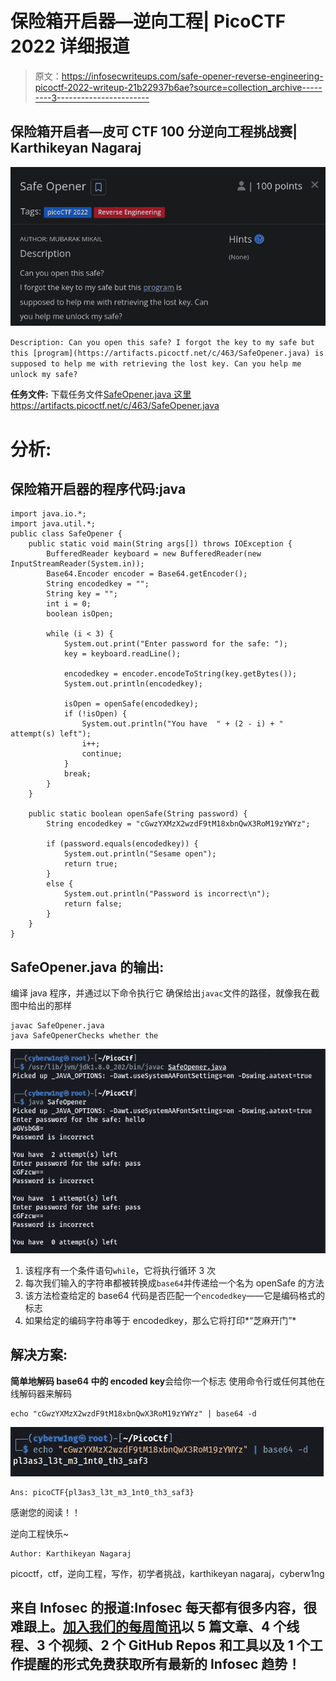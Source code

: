 # 保险箱开启器—逆向工程| PicoCTF 2022 详细报道

> 原文：<https://infosecwriteups.com/safe-opener-reverse-engineering-picoctf-2022-writeup-21b22937b6ae?source=collection_archive---------3----------------------->

## 保险箱开启者—皮可 CTF 100 分逆向工程挑战赛| Karthikeyan Nagaraj

![](img/eb006b5bdd9ec0989a47b43e71dcfbd6.png)

`Description:
Can you open this safe?
I forgot the key to my safe but this [program](https://artifacts.picoctf.net/c/463/SafeOpener.java) is supposed to help me with retrieving the lost key. Can you help me unlock my safe?`

**任务文件:**
下载任务文件[SafeOpener.java 这里](https://artifacts.picoctf.net/c/463/SafeOpener.java)https://artifacts.picoctf.net/c/463/SafeOpener.java

# 分析:

## 保险箱开启器的程序代码:java

```
import java.io.*;
import java.util.*;  
public class SafeOpener {
    public static void main(String args[]) throws IOException {
        BufferedReader keyboard = new BufferedReader(new InputStreamReader(System.in));
        Base64.Encoder encoder = Base64.getEncoder();
        String encodedkey = "";
        String key = "";
        int i = 0;
        boolean isOpen;

        while (i < 3) {
            System.out.print("Enter password for the safe: ");
            key = keyboard.readLine();

            encodedkey = encoder.encodeToString(key.getBytes());
            System.out.println(encodedkey);

            isOpen = openSafe(encodedkey);
            if (!isOpen) {
                System.out.println("You have  " + (2 - i) + " attempt(s) left");
                i++;
                continue;
            }
            break;
        }
    }

    public static boolean openSafe(String password) {
        String encodedkey = "cGwzYXMzX2wzdF9tM18xbnQwX3RoM19zYWYz";

        if (password.equals(encodedkey)) {
            System.out.println("Sesame open");
            return true;
        }
        else {
            System.out.println("Password is incorrect\n");
            return false;
        }
    }
}
```

## SafeOpener.java 的输出:

编译 java 程序，并通过以下命令执行它
确保给出`javac`文件的路径，就像我在截图中给出的那样

```
javac SafeOpener.java
java SafeOpenerChecks whether the 
```

![](img/dd98fac4274946aca7cec866f62a23ba.png)

1.  该程序有一个条件语句`while`，它将执行循环 3 次
2.  每次我们输入的字符串都被转换成`base64`并传递给一个名为 openSafe 的方法
3.  该方法检查给定的 base64 代码是否匹配一个`encodedkey`——它是编码格式的标志
4.  如果给定的编码字符串等于 encodedkey，那么它将打印*“芝麻开门”*

## 解决方案:

**简单地解码 base64 中的 encoded key**会给你一个标志
使用命令行或任何其他在线解码器来解码

```
echo "cGwzYXMzX2wzdF9tM18xbnQwX3RoM19zYWYz" | base64 -d
```

![](img/e016efaeb6d84c93e77e496dde946d6f.png)

```
Ans: picoCTF{pl3as3_l3t_m3_1nt0_th3_saf3}
```

感谢您的阅读！！

逆向工程快乐~

```
Author: Karthikeyan Nagaraj
```

picoctf，ctf，逆向工程，写作，初学者挑战，karthikeyan nagaraj，cyberw1ng

## 来自 Infosec 的报道:Infosec 每天都有很多内容，很难跟上。[加入我们的每周简讯](https://weekly.infosecwriteups.com/)以 5 篇文章、4 个线程、3 个视频、2 个 GitHub Repos 和工具以及 1 个工作提醒的形式免费获取所有最新的 Infosec 趋势！
